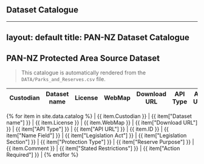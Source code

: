 ## Dataset Catalogue

---
layout: default
title: PAN-NZ Dataset Catalogue
---

## PAN-NZ Protected Area Source Dataset

> This catalogue is automatically rendered from the `DATA/Parks_and_Reserves.csv` file.

| Custodian | Dataset name | License | WebMap | Download URL | API Type | API URL | ID  | Name Field | Legislation Act | Legislation Section | Protection Type | Reserve Purpose | Comment | Stated Restrictions | Action Required |
| --------- | ------------ | ------- | ------ | ------------ | -------- | ------- | --- | ---------- | --------------- | ------------------- | --------------- | --------------- | ------- | ------------------- | --------------- |
{% for item in site.data.catalog %}
| {{ item.Custodian }}
| {{ item["Dataset name"] }}
| {{ item.License }}
| {{ item.WebMap }}
| {{ item["Download URL"] }}
| {{ item["API Type"] }}
| {{ item["API URL"] }}
| {{ item.ID }}
| {{ item["Name Field"] }}
| {{ item["Legislation Act"] }}
| {{ item["Legislation Section"] }}
| {{ item["Protection Type"] }}
| {{ item["Reserve Purpose"] }}
| {{ item.Comment }}
| {{ item["Stated Restrictions"] }}
| {{ item["Action Required"] }} |
{% endfor %}